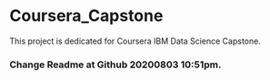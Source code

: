 # Coursera_Capstone
This project is dedicated for Coursera IBM Data Science Capstone.

### Change Readme at Github 20200803 10:51pm.
